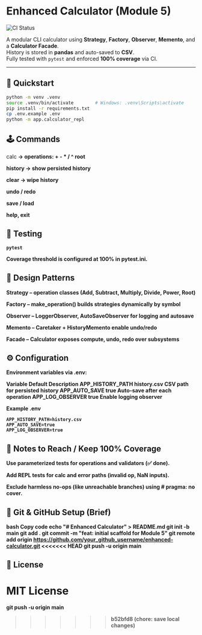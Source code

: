 
# Enhanced Calculator (Module 5)
![CI Status](https://github.com/Tejen1710/module5/actions/workflows/python-app.yml/badge.svg)

A modular CLI calculator using **Strategy**, **Factory**, **Observer**, **Memento**, and a **Calculator Facade**.  
History is stored in **pandas** and auto-saved to **CSV**.  
Fully tested with `pytest` and enforced **100% coverage** via CI.

---

## 🚀 Quickstart

```bash
python -m venv .venv
source .venv/bin/activate        # Windows: .venv\Scripts\activate
pip install -r requirements.txt
cp .env.example .env
python -m app.calculator_repl
```
## 🕹️ Commands
calc <a> <op> <b> → operations: + - * / ^ root

history → show persisted history

clear → wipe history

undo / redo

save / load

help, exit

## 🧪 Testing
```
pytest
```
Coverage threshold is configured at 100% in pytest.ini.

## 🧰 Design Patterns
Strategy – operation classes (Add, Subtract, Multiply, Divide, Power, Root)

Factory – make_operation() builds strategies dynamically by symbol

Observer – LoggerObserver, AutoSaveObserver for logging and autosave

Memento – Caretaker + HistoryMemento enable undo/redo

Facade – Calculator exposes compute, undo, redo over subsystems

## ⚙️ Configuration
Environment variables via .env:

Variable	Default	Description
APP_HISTORY_PATH	history.csv	CSV path for persisted history
APP_AUTO_SAVE	true	Auto-save after each operation
APP_LOG_OBSERVER	true	Enable logging observer

Example .env
```
APP_HISTORY_PATH=history.csv
APP_AUTO_SAVE=true
APP_LOG_OBSERVER=true
```
## 📝 Notes to Reach / Keep 100% Coverage
Use parameterized tests for operations and validators (✅ done).

Add REPL tests for calc and error paths (invalid op, NaN inputs).

Exclude harmless no-ops (like unreachable branches) using # pragma: no cover.

## 🧭 Git & GitHub Setup (Brief)
bash
Copy code
echo "# Enhanced Calculator" > README.md
git init -b main
git add .
git commit -m "feat: initial scaffold for Module 5"
git remote add origin https://github.com/your_github_username/enhanced-calculator.git
<<<<<<< HEAD
git push -u origin main
## 📄 License
MIT License
=======
git push -u origin main
>>>>>>> b52bfd8 (chore: save local changes)
